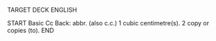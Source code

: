 TARGET DECK
ENGLISH

START
Basic
Cc
Back: abbr. (also c.c.) 1 cubic centimetre(s). 2 copy or copies (to).
END

